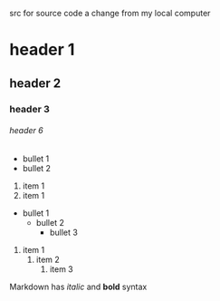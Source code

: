 src for source code a change from my local computer

# header 1

## header 2

### header 3

###### header 6

- bullet 1
- bullet 2

1. item 1
1. item 1

- bullet 1
    - bullet 2
        - bullet 3

1. item 1
    1. item 2
        1. item 3

Markdown has *italic* and **bold** syntax

